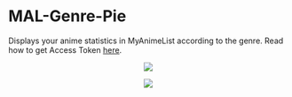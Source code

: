 # MAL-Genre-Pie
Displays your anime statistics in MyAnimeList according to the genre. Read how to get Access Token [here](https://myanimelist.net/blog.php?eid=835707).

<p align="center"><img src="https://i.ibb.co/Jy5XxnM/mgp1.png"></img></p>

<p align="center"><img src="https://i.ibb.co/dgbjqmD/mgp2.png"></img></p>
